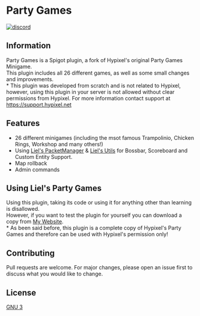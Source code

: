 # Party Games

[<img alt="discord" src="https://lielamar.com/other/github_discord.png" size=1.5>](https://discord.gg/NzgBrqR)
<br>

## Information
Party Games is a Spigot plugin, a fork of Hypixel's original Party Games Minigame.
<br>This plugin includes all 26 different games, as well as some small changes and improvements.
<br>* This plugin was developed from scratch and is not related to Hypixel, however, using this plugin in your server is not allowed without clear permissions from Hypixel.
For more information contact support at https://support.hypixel.net

## Features
* 26 different minigames (including the msot famous Trampolinio, Chicken Rings, Workshop and many others!)
* Using [Liel's PacketManager](https://github.com/LielAmar/PacketManager) & [Liel's Utils](https://github.com/LielAmar/LielsUtils) for Bossbar, Scoreboard and Custom Entity Support.
* Map rollback
* Admin commands

## Using Liel's Party Games
Using this plugin, taking its code or using it for anything other than learning is disallowed.
<br>However, if you want to test the plugin for yourself you can download a copy from [My Website](https://lielamar.com/other/PartyGames.jar).
<br>* As been said before, this plugin is a complete copy of Hypixel's Party Games and therefore can be used with Hypixel's permission only!

## Contributing
Pull requests are welcome. For major changes, please open an issue first to discuss what you would like to change.

## License
[GNU 3](https://choosealicense.com/licenses/agpl-3.0/)
